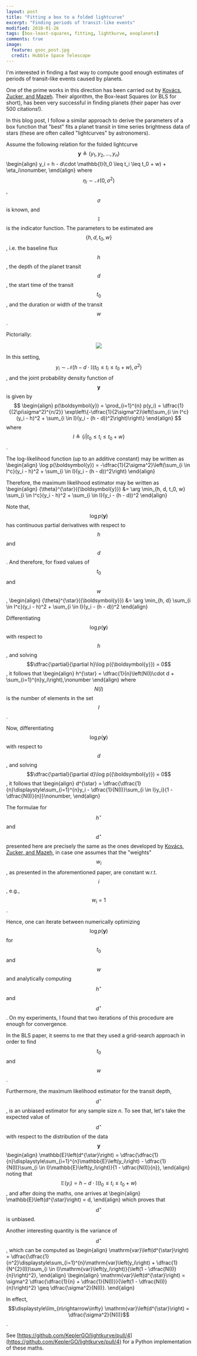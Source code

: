 ```yaml
---
layout: post
title: "Fitting a box to a folded lightcurve"
excerpt: "Finding periods of transit-like events"
modified: 2018-01-26
tags: [box-least-squares, fitting, lightkurve, exoplanets]
comments: true
image:
  feature: gsoc_post.jpg
  credit: Hubble Space Telescope
---
```


I'm interested in finding a fast way to compute good enough estimates of periods
of transit-like events caused by planets.

One of the prime works in this direction has been carried out by
<a href="https://arxiv.org/abs/astro-ph/0206099">Kovács, Zucker, and Mazeh</a>.
Their algorithm, the Box-least Squares (or BLS for short), has been very
successful in finding planets (their paper has over 500 citations!).

In this blog post, I follow a similar approach to derive the parameters
of a box function that "best" fits a planet transit in time series
brightness data of stars (these are often called "lightcurves" by astronomers).

Assume the following relation for the folded lightcurve $$\boldsymbol{y} \triangleq (y_1, y_2, ..., y_n)$$
\begin{align}
y_i = h - d\cdot \mathbb{I}(t_0 \leq t_i \leq t_0 + w) + \eta_i\nonumber,
\end{align}
where $$\eta_i \sim \mathcal{N}(0, \sigma^2)$$, $$\sigma$$ is known, and $$\mathbb{I}$$
is the indicator function. The parameters to be estimated are $$\left\{h, d, t_0, w\right\}$$,
i.e. the baseline flux $$h$$, the depth of the planet transit $$d$$,
the start time of the transit $$t_0$$, and the duration or width of the transit $$w$$.

Pictorially:

<center><img src="../images/box.png"></center>

In this setting, $$y_i \sim \mathcal{N}(h - d\cdot \mathbb{I}(t_0 \leq t_i \leq t_0 + w), \sigma^2)$$,
and the joint probability density function of $$\boldsymbol{y}$$ is given by
$$
\begin{align} p(\boldsymbol{y}) = \prod_{i=1}^{n} p(y_i) = \dfrac{1}{(2\pi\sigma^2)^{n/2}} \exp\left\{-\dfrac{1}{2\sigma^2}\left(\sum_{i \in I^c}(y_i - h)^2 + \sum_{i \in I}(y_i - (h - d))^2\right)\right\}
\end{align}
$$
where $$I \triangleq \{i | t_0 \leq t_i \leq t_0 + w\}$$.

The log-likelihood function (up to an additive constant) may be written as
\begin{align}
    \log p(\boldsymbol{y}) = -\dfrac{1}{2\sigma^2}\left(\sum_{i \in I^c}(y_i - h)^2 + \sum_{i \in I}(y_i - (h - d))^2\right)
\end{align}

Therefore, the maximum likelihood estimator may be written as
\begin{align}
    {\theta}^{\star}({\boldsymbol{y}}) &= \arg \min_{h, d, t_0, w} \sum_{i \in I^c}(y_i - h)^2 + \sum_{i \in I}(y_i - (h - d))^2
\end{align}

Note that, $$\log p({\boldsymbol{y}})$$ has continuous partial derivatives with respect to $$h$$ and $$d$$. And
therefore, for fixed values of $$t_0$$ and $$w$$,
\begin{align}
    {\theta}^{\star}({\boldsymbol{y}}) &= \arg \min_{h, d} \sum_{i \in I^c}(y_i - h)^2 + \sum_{i \in I}(y_i - (h - d))^2
\end{align}

Differentiating $$\log p({\boldsymbol{y}})$$ with respect to $$h$$, and solving
$$\dfrac{\partial}{\partial h}\log p({\boldsymbol{y}}) = 0$$, it follows that
\begin{align}
    h^{\star} = \dfrac{1}{n}\left(N(I)\cdot d + \sum_{i=1}^{n}y_i\right),\nonumber
\end{align}
where $$N(I)$$ is the number of elements in the set $$I$$.

Now, differentiating $$\log p({\boldsymbol{y}})$$ with respect to $$d$$, and solving
$$\dfrac{\partial}{\partial d}\log p({\boldsymbol{y}}) = 0$$, it follows that
\begin{align}
    d^{\star} = \dfrac{\dfrac{1}{n}\displaystyle\sum_{i=1}^{n}y_i - \dfrac{1}{N(I)}\sum_{i \in I}y_i}{1 - \dfrac{N(I)}{n}}\nonumber,
\end{align}

The formulae for $$h^{\star}$$ and $$d^{\star}$$ presented here are precisely the same as the ones
developed by <a href="https://arxiv.org/abs/astro-ph/0206099">Kovács, Zucker, and Mazeh</a>,
in case one assumes that the "weights" $$w_i$$, as presented in the aforementioned paper,
are constant w.r.t. $$i$$, e.g., $$w_i = 1$$.

Hence, one can iterate between numerically optimizing $$\log p({\boldsymbol{y}})$$ for $$t_0$$ and $$w$$
and analytically computing $$h^{\star}$$ and $$d^{\star}$$. On my experiments, I found that two
iterations of this procedure are enough for convergence.

In the BLS paper, it seems to me that they used a grid-search approach in order to
find $$t_0$$ and $$w$$.

Furthermore, the maximum likelihood estimator for the transit depth, $$d^{\star}$$,
is an unbiased estimator for any sample size $n$. To see that, let's take the expected
value of $$d^{\star}$$ with respect to the distribution of the data $$\boldsymbol{y}$$
\begin{align}
\mathbb{E}\left(d^{\star}\right) = \dfrac{\dfrac{1}{n}\displaystyle\sum_{i=1}^{n}\mathbb{E}\left(y_i\right)
                                          - \dfrac{1}{N(I)}\sum_{i \in I}\mathbb{E}\left(y_i\right)}{1 - \dfrac{N(I)}{n}},
\end{align}
noting that $$\mathbb{E}\left(y_i\right) = h - d\cdot \mathbb{I}(t_0 \leq t_i \leq t_0 + w)$$,
and after doing the maths, one arrives at
\begin{align}
\mathbb{E}\left(d^{\star}\right) = d,
\end{align}
which proves that $$d^{\star}$$ is unbiased.

Another interesting quantity is the variance of $$d^{\star}$$, which can be computed as
\begin{align}
\mathrm{var}\left(d^{\star}\right) = \dfrac{\dfrac{1}{n^2}\displaystyle\sum_{i=1}^{n}\mathrm{var}\left(y_i\right)
                                          + \dfrac{1}{N^{2}(I)}\sum_{i \in I}\mathrm{var}\left(y_i\right)}{\left(1 - \dfrac{N(I)}{n}\right)^2},
\end{align}
\begin{align}
\mathrm{var}\left(d^{\star}\right) = \sigma^2 \dfrac{\dfrac{1}{n} + \dfrac{1}{N(I)}}{\left(1 - \dfrac{N(I)}{n}\right)^2} \geq  \dfrac{\sigma^2}{N(I)}.
\end{align}

In effect, $$\displaystyle\lim_{n\rightarrow\infty} \mathrm{var}\left(d^{\star}\right) = \dfrac{\sigma^2}{N(I)}$$.

See [https://github.com/KeplerGO/lightkurve/pull/4](https://github.com/KeplerGO/lightkurve/pull/4) for a Python implementation of these maths.
